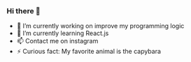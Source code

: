 ### Hi there 👋

- 🔭 I’m currently working on improve my programming logic
- 🌱 I’m currently learning React.js
- 📫 Contact me on instagram
- ⚡ Curious fact: My favorite animal is the capybara

<!--
**zRaidev/zRaidev** is a ✨ _special_ ✨ repository because its `README.md` (this file) appears on your GitHub profile.

Here are some ideas to get you started:

- 🔭 I’m currently working on ...
- 🌱 I’m currently learning ...
- 👯 I’m looking to collaborate on ...
- 🤔 I’m looking for help with ...
- 💬 Ask me about ...
- 📫 How to reach me: ...
- 😄 Pronouns: ...
- ⚡ Fun fact: ...
-->
